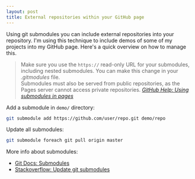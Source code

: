 ```yaml
---
layout: post
title: External repositories within your GitHub page
---
```

Using git submodules you can include external repositories into your repository.
I'm using this technique to include demos of some of my projects into my GitHub page.
Here's a quick overview on how to manage this.

> Make sure you use the `https://` read-only URL for your submodules, including nested submodules. You can make this change in your *.gitmodules* file.  
> Submodules must also be served from public repositories, as the Pages server cannot access private repositories.
> <cite>[GitHub Help: Using submodules in pages](https://help.github.com/articles/using-submodules-with-pages)</cite>

Add a submodule in `demo/` directory:

```bash
git submodule add https://github.com/user/repo.git demo/repo
```

Update all submodules:

```bash
git submodule foreach git pull origin master
```

More info about submodules:
- [Git Docs: Submodules](http://git-scm.com/book/en/Git-Tools-Submodules)
- [Stackoverflow: Update git submodules](http://stackoverflow.com/a/5828396/962027)
